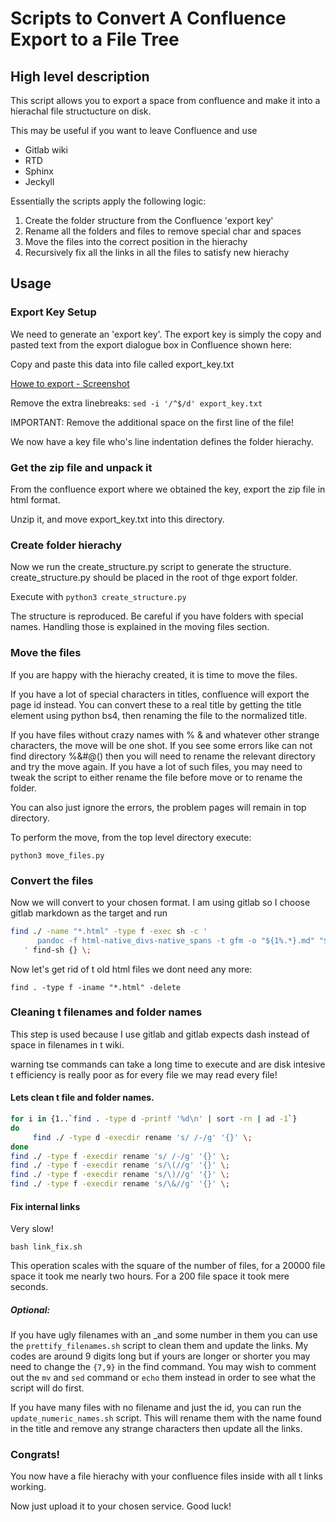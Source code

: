 # Scripts to Convert A Confluence Export to a File Tree


## High level description

This script allows you to export a space from confluence and make it into a
hierachal file structucture on disk.

This may be useful if you want to leave Confluence and use
- Gitlab wiki
- RTD
- Sphinx
- Jeckyll

Essentially the scripts apply the following logic:
1. Create the folder structure from the Confluence 'export key'
2. Rename all the folders and files to remove special char and spaces
3. Move the files into the correct position in the hierachy
4. Recursively fix all the links in all the files to satisfy new hierachy

## Usage

### Export Key Setup
We need to generate an 'export key'. The export key is simply the copy and pasted 
text from the export dialogue box in Confluence shown here:

Copy and paste this data into file called export_key.txt

[Howe to export - Screenshot](create_export_key.png)

Remove the extra linebreaks: `sed -i '/^$/d' export_key.txt`

IMPORTANT: Remove the additional space on the first line of the file!

We now have a key file who's line indentation defines the folder hierachy.


### Get the zip file and unpack it
From the confluence export where we obtained the key, export the zip file in html format.

Unzip it, and move export_key.txt into this directory.

### Create folder hierachy
Now we run the create_structure.py script to generate the structure. create_structure.py should
be placed in the root of thge export folder. 

Execute with `python3 create_structure.py`

The structure is reproduced. Be careful if you have folders with special names. Handling those is explained in the moving files section.

### Move the files

If you are happy with the hierachy created, it is time to move the files. 

If you have a lot of special characters in titles, confluence will export the
page id instead. You can convert these to a real title by getting the title
element using python bs4, then renaming the file to the normalized title.

If you have files without crazy names with % & and whatever other strange characters,
the move will be one shot. If you see some errors like can not find
directory %&#@() then you will need to rename the relevant directory and try
the move again. If you have a lot of such files, you may need to tweak the script
to either rename the file before move or to rename the folder.

You can also just ignore the errors, the problem pages will remain in top
directory.

To perform the move, from the top level directory execute:
```
python3 move_files.py
```

### Convert the files

Now we will convert to your chosen format. I am using gitlab so I choose gitlab markdown as the target and run
```bash
find ./ -name "*.html" -type f -exec sh -c '
      pandoc -f html-native_divs-native_spans -t gfm -o "${1%.*}.md" "$1"
   ' find-sh {} \;
```

Now let's get rid of t old html files we dont need any more:

```
find . -type f -iname "*.html" -delete
```

### Cleaning t filenames and folder names
This step is used because I use gitlab and gitlab expects dash instead of space in 
filenames in t wiki. 

warning tse commands can take a long time to execute and are disk intesive
t efficiency is really poor as for every file we may read every file!

#### Lets clean t file  and folder names.

```bash
for i in {1..`find . -type d -printf '%d\n' | sort -rn | ad -1`}
do
     find ./ -type d -execdir rename 's/ /-/g' '{}' \;
done
find ./ -type f -execdir rename 's/ /-/g' '{}' \;
find ./ -type f -execdir rename 's/\(//g' '{}' \;
find ./ -type f -execdir rename 's/\)//g' '{}' \;
find ./ -type f -execdir rename 's/\&//g' '{}' \;
```

#### Fix internal links
Very slow!
```
bash link_fix.sh
```
This operation scales with the square of the number of files, for a 20000 file space it took me nearly two hours. For a 200 file space it took mere seconds.

##### Optional:
If you have ugly filenames with an _and some number in them you can use the `prettify_filenames.sh` script to clean them and update the links. My codes are around 9 digits long but if yours are longer or shorter you may need to
change the `{7,9}` in the find command. You may wish to comment out the `mv` and `sed` command or `echo` them instead in order to see what the script will do first.

If you have many files with no filename and just the id, you can run the `update_numeric_names.sh` script. This will rename them with the name found in the title and remove any strange characters then update all the links. 


### Congrats!
You now have a file hierachy with your confluence files inside with all t links working. 

Now just upload it to your chosen service. Good luck!
